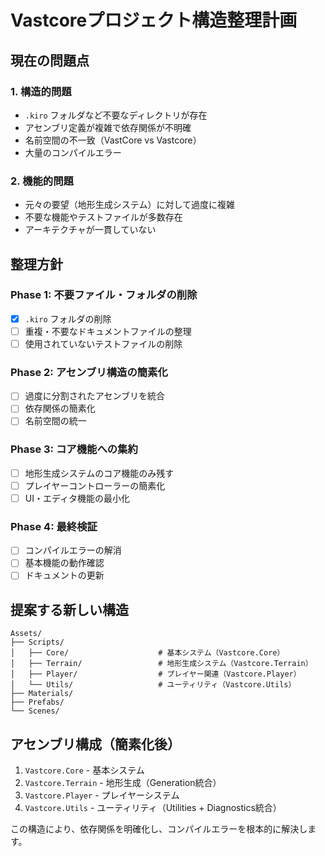 # Vastcoreプロジェクト構造整理計画

## 現在の問題点

### 1. 構造的問題
- `.kiro` フォルダなど不要なディレクトリが存在
- アセンブリ定義が複雑で依存関係が不明確
- 名前空間の不一致（VastCore vs Vastcore）
- 大量のコンパイルエラー

### 2. 機能的問題
- 元々の要望（地形生成システム）に対して過度に複雑
- 不要な機能やテストファイルが多数存在
- アーキテクチャが一貫していない

## 整理方針

### Phase 1: 不要ファイル・フォルダの削除
- [x] `.kiro` フォルダの削除
- [ ] 重複・不要なドキュメントファイルの整理
- [ ] 使用されていないテストファイルの削除

### Phase 2: アセンブリ構造の簡素化
- [ ] 過度に分割されたアセンブリを統合
- [ ] 依存関係の簡素化
- [ ] 名前空間の統一

### Phase 3: コア機能への集約
- [ ] 地形生成システムのコア機能のみ残す
- [ ] プレイヤーコントローラーの簡素化
- [ ] UI・エディタ機能の最小化

### Phase 4: 最終検証
- [ ] コンパイルエラーの解消
- [ ] 基本機能の動作確認
- [ ] ドキュメントの更新

## 提案する新しい構造

```
Assets/
├── Scripts/
│   ├── Core/                    # 基本システム（Vastcore.Core）
│   ├── Terrain/                 # 地形生成システム（Vastcore.Terrain）
│   ├── Player/                  # プレイヤー関連（Vastcore.Player）
│   └── Utils/                   # ユーティリティ（Vastcore.Utils）
├── Materials/
├── Prefabs/
└── Scenes/
```

## アセンブリ構成（簡素化後）
1. `Vastcore.Core` - 基本システム
2. `Vastcore.Terrain` - 地形生成（Generation統合）
3. `Vastcore.Player` - プレイヤーシステム
4. `Vastcore.Utils` - ユーティリティ（Utilities + Diagnostics統合）

この構造により、依存関係を明確化し、コンパイルエラーを根本的に解決します。
